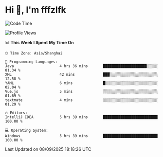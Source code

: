 # Hi 👋, I'm fffzlfk

<!--START_SECTION:waka-->
![Code Time](http://img.shields.io/badge/Code%20Time-1%2C374%20hrs%2029%20mins-blue)

![Profile Views](http://img.shields.io/badge/Profile%20Views-0-blue)

📊 **This Week I Spent My Time On** 

```text
🕑︎ Time Zone: Asia/Shanghai

💬 Programming Languages: 
Java                     4 hrs 36 mins       ████████████████████░░░░░   81.34 % 
XML                      42 mins             ███░░░░░░░░░░░░░░░░░░░░░░   12.58 % 
YAML                     6 mins              █░░░░░░░░░░░░░░░░░░░░░░░░   02.04 % 
Vue.js                   5 mins              ░░░░░░░░░░░░░░░░░░░░░░░░░   01.69 % 
textmate                 4 mins              ░░░░░░░░░░░░░░░░░░░░░░░░░   01.29 % 

🔥 Editors: 
IntelliJ IDEA            5 hrs 39 mins       █████████████████████████   100.00 % 

💻 Operating System: 
Windows                  5 hrs 39 mins       █████████████████████████   100.00 % 
```


 Last Updated on 08/09/2025 18:18:26 UTC
<!--END_SECTION:waka-->
